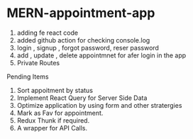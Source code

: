 # MERN-appointment-app 

1. adding fe react code 
2. added github action for checking console.log
3. login , signup , forgot password, reser password
4. add , update , delete  appointmnet for afer login in the app
5. Private Routes 



Pending Items
1. Sort appoitment by status
2. Implement React Query for Server Side Data
3. Optimize application by using form and other stratergies
4. Mark as Fav for appointment.
5. Redux Thunk if required.
6.  A wrapper for API Calls.


